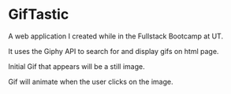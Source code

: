 # GifTastic

A web application I created while in the Fullstack Bootcamp at UT.

It uses the Giphy API to search for and display gifs on html page.

Initial Gif that appears will be a still image. 

Gif will animate when the user clicks on the image.